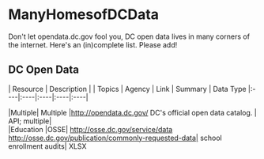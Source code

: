# ManyHomesofDCData
Don't let opendata.dc.gov fool you, DC open data lives in many corners of the internet. Here's an (in)complete list. Please add!

**DC Open Data**
---------------------------------------------------
| Resource | Description |
| Topics	| Agency	| Link | Summary |	Data Type
|:----|:----|:----|:----|:----|


|Multiple|	Multiple	|http://opendata.dc.gov/	DC's official open data catalog. |	API; multiple|	
|Education	|OSSE|	http://osse.dc.gov/service/data
http://osse.dc.gov/publication/commonly-requested-data|	school enrollment audits|	XLSX	
